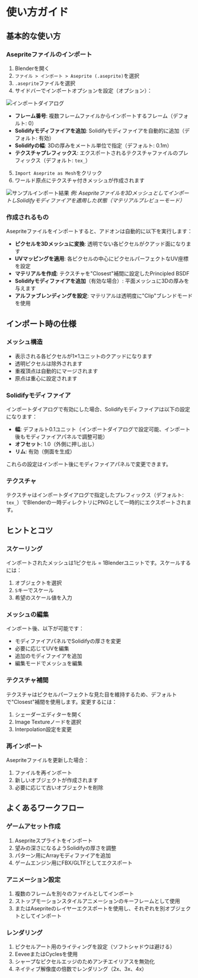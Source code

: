 # 使い方ガイド

## 基本的な使い方

### Asepriteファイルのインポート

1. Blenderを開く
2. `ファイル > インポート > Aseprite (.aseprite)`を選択
3. `.aseprite`ファイルを選択
4. サイドバーでインポートオプションを設定（オプション）：

![インポートダイアログ](/blender-file-view-ja.png)

   - **フレーム番号**: 複数フレームファイルからインポートするフレーム（デフォルト: 0）
   - **Solidifyモディファイアを追加**: Solidifyモディファイアを自動的に追加（デフォルト: 有効）
   - **Solidifyの幅**: 3Dの厚みをメートル単位で指定（デフォルト: 0.1m）
   - **テクスチャプレフィックス**: エクスポートされるテクスチャファイルのプレフィックス（デフォルト: `tex_`）

5. `Import Aseprite as Mesh`をクリック
6. ワールド原点にテクスチャ付きメッシュが作成されます

![サンプルインポート結果](/sample.png)
*例: Asepriteファイルを3DメッシュとしてインポートしSolidifyモディファイアを適用した状態（マテリアルプレビューモード）*

### 作成されるもの

Asepriteファイルをインポートすると、アドオンは自動的に以下を実行します：

- **ピクセルを3Dメッシュに変換**: 透明でない各ピクセルがクアッド面になります
- **UVマッピングを適用**: 各ピクセルの中心にピクセルパーフェクトなUV座標を設定
- **マテリアルを作成**: テクスチャを"Closest"補間に設定したPrincipled BSDF
- **Solidifyモディファイアを追加**（有効な場合）: 平面メッシュに3Dの厚みを与えます
- **アルファブレンディングを設定**: マテリアルは透明度に"Clip"ブレンドモードを使用

## インポート時の仕様

### メッシュ構造

- 表示される各ピクセルが1×1ユニットのクアッドになります
- 透明ピクセルは除外されます
- 重複頂点は自動的にマージされます
- 原点は重心に設定されます

### Solidifyモディファイア

インポートダイアログで有効にした場合、Solidifyモディファイアは以下の設定になります：
- **幅**: デフォルト0.1ユニット（インポートダイアログで設定可能、インポート後もモディファイアパネルで調整可能）
- **オフセット**: 1.0（外側に押し出し）
- **リム**: 有効（側面を生成）

これらの設定はインポート後にモディファイアパネルで変更できます。

### テクスチャ

テクスチャはインポートダイアログで指定したプレフィックス（デフォルト: `tex_`）でBlenderの一時ディレクトリにPNGとして一時的にエクスポートされます。

## ヒントとコツ

### スケーリング

インポートされたメッシュは1ピクセル = 1Blenderユニットです。スケールするには：
1. オブジェクトを選択
2. `S`キーでスケール
3. 希望のスケール値を入力

### メッシュの編集

インポート後、以下が可能です：
- モディファイアパネルでSolidifyの厚さを変更
- 必要に応じてUVを編集
- 追加のモディファイアを追加
- 編集モードでメッシュを編集

### テクスチャ補間

テクスチャはピクセルパーフェクトな見た目を維持するため、デフォルトで"Closest"補間を使用します。変更するには：
1. シェーダーエディターを開く
2. Image Textureノードを選択
3. Interpolation設定を変更

### 再インポート

Asepriteファイルを更新した場合：
1. ファイルを再インポート
2. 新しいオブジェクトが作成されます
3. 必要に応じて古いオブジェクトを削除

## よくあるワークフロー

### ゲームアセット作成

1. Asepriteスプライトをインポート
2. 望みの深さになるようSolidifyの厚さを調整
3. パターン用にArrayモディファイアを追加
4. ゲームエンジン用にFBX/GLTFとしてエクスポート

### アニメーション設定

1. 複数のフレームを別々のファイルとしてインポート
2. ストップモーションスタイルアニメーションのキーフレームとして使用
3. またはAsepriteのレイヤーエクスポートを使用し、それぞれを別オブジェクトとしてインポート

### レンダリング

1. ピクセルアート用のライティングを設定（ソフトシャドウは避ける）
2. EeveeまたはCyclesを使用
3. シャープなピクセルエッジのためアンチエイリアスを無効化
4. ネイティブ解像度の倍数でレンダリング（2x、3x、4x）
